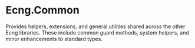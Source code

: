 # Ecng.Common

Provides helpers, extensions, and general utilities shared across the other Ecng
libraries. These include common guard methods, system helpers, and minor
enhancements to standard types.
